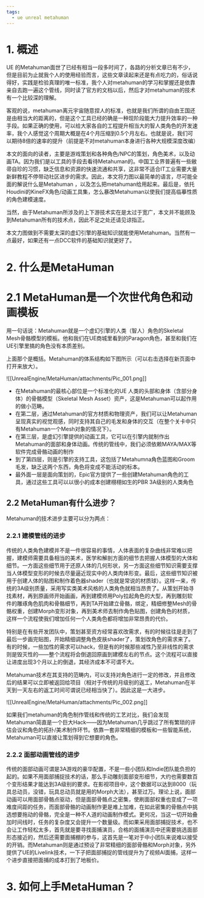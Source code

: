 ```yaml
---
tags:
  - ue unreal metahuman
---
```


# 1. 概述

UE 的Metahuman面世了已经有相当一段多时间了，各路的分析文章已有不少，但是目前为止就我个人的使用经验而言，这些文章读起来还是有点吃力的，俗话说得好，实践是检验真理的唯一标准，我个人对metahuman的学习和掌握还是依靠亲自去跑一遍这个管线，同时读了官方的文档以后，然后才对metahuman的技术有一个比较深的理解。

客观的说，metahuman离元宇宙随意捏人的标准，也就是我们所谓的自由王国还是由相当大的距离的，但是这个工具已经的确是一种现阶段能大力提升效率的一种手段。如果正确的使用，可以给大家各自的工程提升相当大的智人类角色的开发速率，我个人感觉这个周期大概是在4个月压缩到0.5个月左右。也就是说，我们可以期待8倍的速率的提升（前提是不对metahuman本身进行各种大规模深度改编）

本文的面向的读者，主要是游戏策划和各种角色/NPC的策划，角色美术，以及动画TA。因为我们是以工具的手段去看待Metahuman的。中国工业界普遍有一些敝帚自珍的习惯，缺乏信息和资源的快速流通和共享，这非常不适合IT工业需要大量新鲜教程不停带动社区进步的需求。因此，本文将力图以最简单的语言，尽可能全面的解说什么是Metahuman ，以及怎么把metahuman给用起来。最后是，依托Houdini的KineFX角色/动画工具集，怎么暴改Metahuman以使我们提高临摹性质的角色建模速度。

当然，由于Metahuman所涉及的上下游技术实在是太过于宽广，本文并不能顾及到Metahuman所有的技术点，因此不足之处还请见谅指正。

本文力图做到不需要太深的虚幻引擎的基础知识就能使用Metahuman。当然有一点最好，如果还有一点DCC软件的基础知识就更好了。

# 2. 什么是MetaHuman

# 2.1 MetaHuman是一个次世代角色和动画模板

用一句话说：Metahuman就是一个虚幻引擎的人类（智人）角色的Skeletal Mesh骨骼模型的模板。他和我们在UE商城里看到的Paragon角色，甚至和我们在UE引擎里搞的角色没有本质差别。

上面那个是概括。Metahuman的体系结构如下图所示（可以右击选择在新页面中打开来放大）。

![[UnrealEngine/MetaHuman/attachments/Pic_001.png]]

- 在Metahuman的最核心部位是一个标准化的UE 人类的头部和身体（含部分身体）的骨骼模型（Skeletal Mesh Asset）资产，这是Metahuman可以起作用的做小范畴。
- 在第二层，通过Metahuman的官方材质和物理资产，我们可以让Metahuman呈现真实的视觉观感，同时支持其自己的毛发和身体的交互（在整个关卡中只有Metahuman一个Mesh对象的情况下）。
- 在第三层，是虚幻引擎提供的动画工具，它可以在引擎内就制作出Metahuman的面部和身体动画。传统的管线中，我们必须依赖MAYA/MAX等软件完成骨骼动画的制作
- 到了第四层，则是引擎的支持工具，这包括了Metahumna角色蓝图和Groom毛发，缺乏这两个东西，角色将变成不能活动的标本。
- 最外面一层是面向策划的，Epic官方提供了一些创建Metahuman角色的工具，通过这些工具可以以很小的成本创建栩栩如生的PBR 3A级别的人类角色

## 2.2 MetaHuman有什么进步？

Metahuman的技术进步主要可以分为两点：

### 2.2.1 建模管线的进步

传统的人类角色建模并不是一件很容易的事情，人体表面的复杂曲线非常难以把握，建模师需要具备相当的美术，医学和解剖方面的细节去把握人体模型的大体和细节。一方面这些细节用于还原人体的几何形状，另一方面这些细节知识需要支撑当人体模型变形的时候去尽量逼近现实中的人类肉体形变。最后，这些细节知识被用于创建人体的贴图和制作着色器shader（也就是常说的材质球）。这样一来，传统的3A级别质量，采用写实类美术风格的人类角色就相当昂贵了。从策划开始寻找素材，再到原画师开始画画，再到建模师用Poly拉起角色的大型，再到雕刻软件的雕琢角色肌肉和骨骼细节，再到TA开始建立骨骼，绑定，精细修整Mesh的骨骼权重，创建Morph变形对象，再到美术师去制作角色贴图，创建角色的材质，这样一个流程使我们增加任何一个人类角色都将增加非常昂贵的代价。

特别是在有些开发团队中，策划甚至资方经常喜欢改需求，有的时候往往是走到了最后一步画完贴图，开始精细调整角色皮肤shader了，策划改角色的需求来了。有的时候，一些加性的需求可以hack，但是有的时候那些减性乃至非线性的需求则是毁灭性的——整个流程将会倒退回原画到建模左右的节点。这个流程可以直接让进度出现3个月以上的倒退，其经济成本不可谓不大。

Metahuman技术在其支持的范畴内，可以支持对角色进行一定的修改，并且修改后的结果可以立即被返回给项目（相对于传统的月级别的返工，Metahuman在半天到一天左右的返工时间可谓说已经相当快了）。因此这是一大进步。

![[UnrealEngine/MetaHuman/attachments/Pic_002.png]]

如果我们metahuman的角色制作管线和传统的工艺对比，我们会发现Metahuman简直是一个巨大Hack——因为Metahuman几乎跳过了所有繁琐的评估会议和角色的拓扑/美术制作环节。依靠一套非常精细的模板和一些智能系统，Metahuman可以直接让策划得到它想要的角色。

### 2.2.2 面部动画管线的进步

传统的面部动画可谓是3A游戏的豪华配置，不是一些小团队和Indie团队能负担的起的。如果不用面部捕捉技术的话，那么手动雕刻面部变形细节，大约也需要数百个变形结果才能达到3A级别的要求。在影视项目中，这个数据可以达到8000（玩具总动员，没错，玩具总动员就是用的Morph大法），甚至过万。理论上说，面部动画可以用面部骨骼点驱动，但是面部骨骼点之密集，使刷面部权重也变成了一项难度间距的任务，而面部骨骼的动画制作更是难上加难，在如此密集的骨骼点中挑选想要拖动的骨骼，完全是一种不人道的动画制作模式。更何况，当这一切开始叠加时间线时，任务的复杂度又会提升一个数量级。而如果采用面部捕捉技术，也不会让工作轻松太多，首先就是要寻找面捕演员，合格的面捕演员中还需要挑选面部形态接近的，然后还需要面捕棚的参与，这首先是一笔对于中小团队来说难以接受的开销。而Metahuman则是通过预设了非常精细的面部骨骼和Morph对象，另外提供了UE的Livelink技术，一下子把面部捕捉的管线提升为了视频AI面捕，这样一个进步直接把面捕的成本打到了地板价。

# 3. 如何上手MetaHuman？

